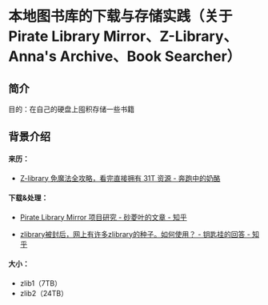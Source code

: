 # 本地图书库的下载与存储实践（关于 Pirate Library Mirror、Z-Library、Anna's Archive、Book Searcher）



## 简介

目的：在自己的硬盘上囤积存储一些书籍



## 背景介绍

#### 来历：

- [Z-library 免魔法全攻略，看完直接拥有 31T 资源 - 奔跑中的奶酪](https://www.runningcheese.com/zlibrary)



#### 下载&处理：

* [Pirate Library Mirror 项目研究 - 砂菱叶的文章 - 知乎](https://zhuanlan.zhihu.com/p/581483526)

* [zlibrary被封后，网上有许多zlibrary的种子。如何使用？ - 钥匙挂的回答 - 知乎](https://www.zhihu.com/question/567076605/answer/2812667224)



#### 大小：

- zlib1（7TB）
- zlib2（24TB）

